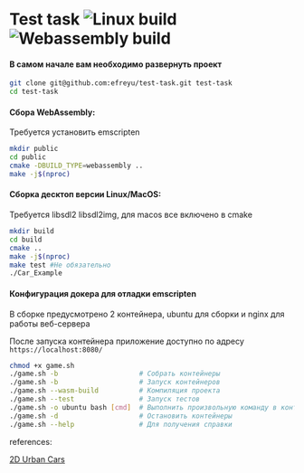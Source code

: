 
# Test task ![Linux build](https://github.com/efreyu/test-task/workflows/Linux%20build/badge.svg?branch=master) ![Webassembly build](https://github.com/efreyu/test-task/workflows/Webassembly%20build/badge.svg?branch=master) 

#### В самом начале вам необходимо развернуть проект
```bash
git clone git@github.com:efreyu/test-task.git test-task 
cd test-task
```

#### Сбора WebAssembly:
Требуется установить emscripten
```bash
mkdir public
cd public
cmake -DBUILD_TYPE=webassembly ..
make -j$(nproc)
```

#### Сборка десктоп версии Linux/MacOS:
Требуется libsdl2 libsdl2img, для macos все включено в cmake
```bash
mkdir build
cd build
cmake ..
make -j$(nproc)
make test #Не обязательно
./Car_Example
```

#### Конфигурация докера для отладки emscripten
В сборке предусмотрено 2 контейнера, ubuntu для сборки и nginx для работы веб-сервера

После запуска контейнера приложение доступно по адресу `https://localhost:8080/`
```bash
chmod +x game.sh
./game.sh -b                    # Собрать контейнеры
./game.sh -b                    # Запуск контейнеров
./game.sh --wasm-build          # Компиляция проекта
./game.sh --test                # Запуск тестов
./game.sh -o ubuntu bash [cmd]  # Выполнить произвольную команду в контейнере
./game.sh -d                    # Остановить контейнеры
./game.sh --help                # Для получения справки
```

references:

[2D Urban Cars](https://looneybits.itch.io/2d-urban-cars)